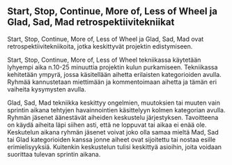 ## Start, Stop, Continue, More of, Less of Wheel ja Glad, Sad, Mad retrospektiivitekniikat


Start, Stop, Continue, More of, Less of Wheel ja Glad, Sad, Mad ovat retrospektiivitekniikoita, jotka keskittyvät projektin edistymiseen.  

Start, Stop, Continue, More of, Less of Wheel tekniikassa käytetään lyhyempi aika n.10-25 minuuttia projektin kulun purkamiseen. Tekniikassa kehitetään ympyrä, jossa käsitellään aihetta erilaisten kategorioiden avulla. Ryhmää kannustetaan miettimään ja kommentoimaan aihetta ja tämän eri vaiheita kysymysten avulla.  

Glad, Sad, Mad tekniikka keskittyy ongelmien, muutoksien tai muuten vain sprintin aikana tehtyjen havainnointien käsittelyyn kolmen kategorian avulla. Ryhmän jäsenet äänestävät aiheiden keskustelu järjestyksen. Tavoitteena on käydä aiheita läpi siihen asti, että ne loppuvat tai aikaa ei enää ole. Keskutelun aikana ryhmän jäsenet voivat joko olla samaa mieltä Mad, Sad tai Glad kategorioiden kanssa jonne aiheet ovat sijoitettu tai nostaa esille erimielisyyksiä. Kuitenkin keskustelun tulisi keskittyä asioihin, joita voidaan suorittaa tulevan sprintin aikana. 
